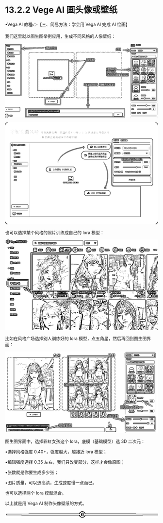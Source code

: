 # 13.2.2 Vege AI 画头像或壁纸

•Vega AI 教程👉【三、简易方法：学会用 Vega AI 完成 AI 绘画】

我们这里就以图生图举例应用，生成不同风格的人像壁纸：

![](img/399e6a00e9ad4746d6c52f1e5f7b15c4.png)

![](img/d95f5cda7b8e9a6ac7c17d55f4a227d6.png)

也可以选择某个风格的照片训练成自己的 lora 模型：

![](img/08aa4d33e0b27895e120b51fe9c13043.png)

比如在风格广场选择别人训练好的 lora 模型，点五角星，然后再回到图生图界面：

![](img/dd8b6520aa87d5098fafcc6485164c0f.png)

图生图界面中，选择彩虹女孩这个 lora，底模（基础模型）选 3D 二次元：

•选择风格强度 0.40+，强度越大，越接近 lora 模型；

•编辑强度选择 0.35 左右，我们只改变部分，这样才会像原图；

•张数就是你要生成多少张；

•图片质量，可以选高清，生成速度慢一点而已。

也可以选择两个 lora 模型混合。

以上就是用 Vega AI 制作头像壁纸的方式。

![](img/e12d1c8b9f4ffdf6c4edf913cceed533.png)